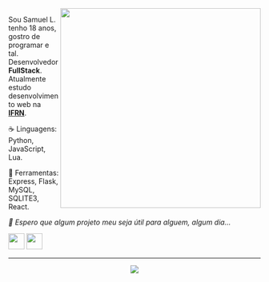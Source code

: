 <img src="https://raw.githubusercontent.com/MicaelliMedeiros/micaellimedeiros/master/image/computer-illustration.png" min-width="400px" max-width="400px" width="400px" align="right">

<p align="left"> 
  Sou Samuel L. tenho 18 anos, gostro de programar e tal. Desenvolvedor <strong>FullStack</strong>.<br>
  Atualmente estudo desenvolvimento web na <a href= "https://portal.ifrn.edu.br/"><strong>IFRN</strong></a>.
</p>

<p align="left">
  ☕ Linguagens: Python, JavaScript, Lua.
</p>

<p align="left">
  💼 Ferramentas: Express, Flask, MySQL, SQLITE3, React.
</p>

<p align="left">
  <i>
    💌 Espero que algum projeto meu seja útil para alguem, algum dia...
  </i>
</p>

<p align="left">

  <a href="https://discordapp.com/users/582969289091317761" alt="Discord">
  <img width=32 src="https://logodownload.org/wp-content/uploads/2017/11/discord-logo-7-1.png" /></a>
  
  <a href="https://www.instagram.com/liiccas/saved/" alt="Instagram">
  <img width = 32 src="https://upload.wikimedia.org/wikipedia/commons/thumb/a/a5/Instagram_icon.png/2048px-Instagram_icon.png"/></a>
</p>
<hr>
<div align="center">
  <img align = "center" src = "https://i.ibb.co/yNC2KT8/download.png">
</div>
